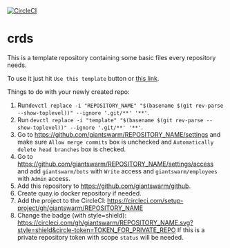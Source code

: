 [![CircleCI](https://circleci.com/gh/giantswarm/crds.svg?style=shield)](https://circleci.com/gh/giantswarm/crds)

# crds

This is a template repository containing some basic files every repository
needs.

To use it just hit `Use this template` button or [this link][generate].

Things to do with your newly created repo:

1. Run`devctl replace -i "REPOSITORY_NAME" "$(basename $(git rev-parse
   --show-toplevel))" --ignore '.git/**' '**'`.
2. Run `devctl replace -i "template" "$(basename $(git rev-parse
   --show-toplevel))" --ignore '.git/**' '**'`.
3. Go to https://github.com/giantswarm/REPOSITORY_NAME/settings and make sure `Allow
   merge commits` box is unchecked and `Automatically delete head branches` box
   is checked.
4. Go to https://github.com/giantswarm/REPOSITORY_NAME/settings/access and add
   `giantswarm/bots` with `Write` access and `giantswarm/employees` with
   `Admin` access.
5. Add this repository to https://github.com/giantswarm/github.
6. Create quay.io docker repository if needed.
7. Add the project to the CircleCI:
   https://circleci.com/setup-project/gh/giantswarm/REPOSITORY_NAME
8. Change the badge (with style=shield):
   https://circleci.com/gh/giantswarm/REPOSITORY_NAME.svg?style=shield&circle-token=TOKEN_FOR_PRIVATE_REPO
   If this is a private repository token with scope `status` will be needed.

[generate]: https://github.com/giantswarm/template/generate
